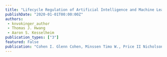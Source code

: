 ```yaml
---
title: "Lifecycle Regulation of Artificial Intelligence and Machine Learning-Based Software in Medicine"
publishDate: "2020-01-01T00:00:00Z"
authors: 
 - knvokinger_author 
 - Thomas J. Hwang
 - Aaron S. Kesselheim
publication_types: ["3"]
featured: False
publication: "Cohen I. Glenn Cohen, Minssen Timo W., Price II Nicholson, Robertson Christopher, Shachar Carmel (eds.). The Future of Medical Device Regulation: Innovation and Protection, Cambridge University Press"
---
```

